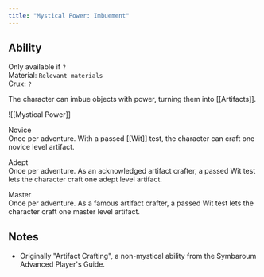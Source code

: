 ```yaml
---
title: "Mystical Power: Imbuement"
---
```

## Ability
Only available if `?`<br>Material: `Relevant materials`<br>Crux: `?`

The character can imbue objects with power, turning them into [[Artifacts]].

![[Mystical Power]]

Novice<br>Once per adventure. With a passed [[Wit]] test, the character can craft one novice level artifact.

Adept<br>Once per adventure. As an acknowledged artifact crafter, a passed Wit test lets the character craft one adept level artifact.

Master<br>Once per adventure. As a famous artifact crafter, a passed Wit test lets the character craft one master level artifact.
## Notes
* Originally "Artifact Crafting", a non-mystical ability from the Symbaroum Advanced Player's Guide.